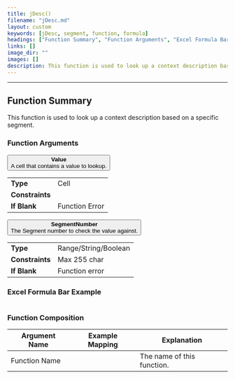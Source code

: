 ```yaml
---
title: jDesc()
filename: "jDesc.md"
layout: custom
keywords: [jDesc, segment, function, formula]
headings: ["Function Summary", "Function Arguments", "Excel Formula Bar Example", "Function Composition"]
links: []
image_dir: ""
images: []
description: This function is used to look up a context description based on a specific segment. 
---
```

* * *

## Function Summary 

This function is used to look up a context description based on a specific segment. 

### Function Arguments

<button class="collapsible-parameter">**Value**<br>A cell that contains a value to lookup.</button>
<div markdown="1" class="panel-parameter">
<table>
 <tbody>
 <tr>
		<td class="pph"><b>Type</b></td>
		<td>Cell</td>
 </tr>
 <tr>
		<td class="pph"><b>Constraints</b></td>
		<td></td>
 </tr>
 <tr>
		<td class="pph"><b>If Blank</b></td>
		<td>Function Error</td>
 </tr>
 </tbody>
</table>
</div>

<button class="collapsible-parameter">**SegmentNumber**<br>The Segment number to check the value against.</button>
<div markdown="1" class="panel-parameter">
<table>
 <tbody>
 <tr>
		<td class="pph"><b>Type</b></td>
		<td>Range/String/Boolean</td>
 </tr>
 <tr>
		<td class="pph"><b>Constraints</b></td>
		<td>Max 255 char</td>
 </tr>
 <tr>
		<td class="pph"><b>If Blank</b></td>
		<td>Function error</td>
 </tr>
 </tbody>
</table>
</div>

### Excel Formula Bar Example

```Excel
```

### Function Composition

| Argument Name | Example Mapping | Explanation |
|------|------|------|
| Function Name |  | The name of this function. |
